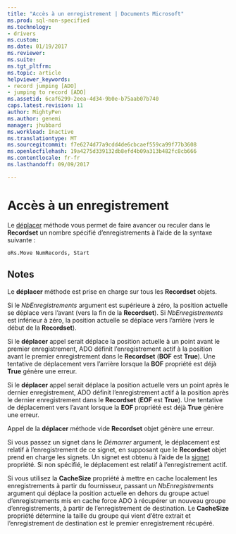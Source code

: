 ```yaml
---
title: "Accès à un enregistrement | Documents Microsoft"
ms.prod: sql-non-specified
ms.technology:
- drivers
ms.custom: 
ms.date: 01/19/2017
ms.reviewer: 
ms.suite: 
ms.tgt_pltfrm: 
ms.topic: article
helpviewer_keywords:
- record jumping [ADO]
- jumping to record [ADO]
ms.assetid: 6caf6299-2eea-4d34-9b0e-b75aab07b740
caps.latest.revision: 11
author: MightyPen
ms.author: genemi
manager: jhubbard
ms.workload: Inactive
ms.translationtype: MT
ms.sourcegitcommit: f7e6274d77a9cdd4de6cbcaef559ca99f77b3608
ms.openlocfilehash: 19a4275d339132db8efd4b09a313b482fc8cb666
ms.contentlocale: fr-fr
ms.lasthandoff: 09/09/2017

---
```

# <a name="jumping-to-a-record"></a>Accès à un enregistrement
Le [déplacer](../../../ado/reference/ado-api/move-method-ado.md) méthode vous permet de faire avancer ou reculer dans le **Recordset** un nombre spécifié d’enregistrements à l’aide de la syntaxe suivante :  
  
```  
oRs.Move NumRecords, Start  
```  
  
## <a name="remarks"></a>Notes  
 Le **déplacer** méthode est prise en charge sur tous les **Recordset** objets.  
  
 Si le *NbEnregistrements* argument est supérieure à zéro, la position actuelle se déplace vers l’avant (vers la fin de la **Recordset**). Si *NbEnregistrements* est inférieur à zéro, la position actuelle se déplace vers l’arrière (vers le début de la **Recordset**).  
  
 Si le **déplacer** appel serait déplace la position actuelle à un point avant le premier enregistrement, ADO définit l’enregistrement actif à la position avant le premier enregistrement dans le **Recordset** (**BOF** est **True**). Une tentative de déplacement vers l’arrière lorsque la **BOF** propriété est déjà **True** génère une erreur.  
  
 Si le **déplacer** appel serait déplace la position actuelle vers un point après le dernier enregistrement, ADO définit l’enregistrement actif à la position après le dernier enregistrement dans le **Recordset** (**EOF** est **True**). Une tentative de déplacement vers l’avant lorsque la **EOF** propriété est déjà **True** génère une erreur.  
  
 Appel de la **déplacer** méthode vide **Recordset** objet génère une erreur.  
  
 Si vous passez un signet dans le *Démarrer* argument, le déplacement est relatif à l’enregistrement de ce signet, en supposant que le **Recordset** objet prend en charge les signets. Un signet est obtenu à l’aide de la [signet](../../../ado/reference/ado-api/bookmark-property-ado.md) propriété. Si non spécifié, le déplacement est relatif à l’enregistrement actif.  
  
 Si vous utilisez la **CacheSize** propriété à mettre en cache localement les enregistrements à partir du fournisseur, passant un *NbEnregistrements* argument qui déplace la position actuelle en dehors du groupe actuel d’enregistrements mis en cache force ADO à récupérer un nouveau groupe d’enregistrements, à partir de l’enregistrement de destination. Le **CacheSize** propriété détermine la taille du groupe qui vient d’être extrait et l’enregistrement de destination est le premier enregistrement récupéré.

